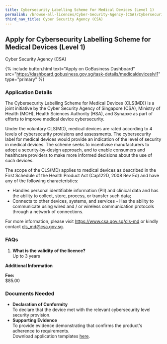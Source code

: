 ```yaml
---
title: Cybersecurity Labelling Scheme for Medical Devices (Level 1)
permalink: /browse-all-licences/Cyber-Security-Agency-(CSA)/Cybersecurity-Labelling-Scheme-for-Medical-Devices-(Level-1)
third_nav_title: Cyber Security Agency (CSA)
---
```


## Apply for Cybersecurity Labelling Scheme for Medical Devices (Level 1)

Cyber Security Agency (CSA)

{% include button.html text="Apply on GoBusiness Dashboard" src="https://dashboard.gobusiness.gov.sg/task-details/medicaldeviceslvl1" type="primary" %}

<H3>Application Details</H3>

<p>The Cybersecurity Labelling Scheme for Medical Devices (CLS(MD)) is a joint initiative by the Cyber Security Agency of Singapore (CSA), Ministry of Health (MOH), Health Sciences Authority (HSA), and Synapxe as part of efforts to improve medical device cybersecurity.</p>
<p>Under the voluntary CLS(MD), medical devices are rated according to 4 levels of cybersecurity provisions and assessments. The cybersecurity label for medical devices would provide an indication of the level of security in medical devices. The scheme seeks to incentivise manufacturers to adopt a security-by-design approach, and to enable consumers and healthcare providers to make more informed decisions about the use of such devices.</p>
<p>The scope of the CLS(MD) applies to medical devices as described in the First Schedule of the Health Product Act (Cap122D, 2008 Rev Ed) and have any of the following characteristics:</p>
<ul>
    <li> Handles personal identifiable information (PII) and clinical data and has the ability to collect, store, process, or transfer such data;</li>
    <li> Connects to other devices, systems, and services - Has the ability to communicate using wired and / or wireless communication protocols through a network of connections.</li>
</ul>
<p>For more information, please visit <a href="https://www.csa.gov.sg/cls-md" target="_blank" rel="noopener noreferrer">https://www.csa.gov.sg/cls-md</a> or kindly contact <a href="mailto:cls_md@csa.gov.sg">cls_md@csa.gov.sg</a>.</p>

<h3>FAQs</h3>
<ol>
    <li><strong>What is the validity of the licence?</strong>
    <br>Up to 3 years</li>
</ol>

<strong>Additional Information</strong>

<p><strong>Fee:</strong>
<br>$85.00</p>

<H3>Documents Needed</H3>

<ul>
    <li><strong>Declaration of Conformity</strong>
    <br>To declare that the device met with the relevant cybersecurity level security provision.</li>
    <li><strong>Supporting Evidence</strong>
    <br>To provide evidence demonstrating that confirms the product's adherence to requirements.
    <br>Download application templates <a href="https://www.csa.gov.sg/our-programmes/certification-and-labelling-schemes/cls-md/publications/" target="_blank" rel="noopener noreferrer">here</a>.</li>
</ul>
